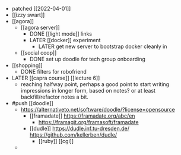 - patched [[2022-04-01]]
- [[izzy swart]]
- [[agora]]
	- [[agora server]]
		- DONE [[light mode]] links
		- LATER [[docker]] experiment
			- LATER get new server to bootstrap docker cleanly in
	- [[social coop]]
		- DONE set up doodle for tech group onboarding
- [[shopping]]
	- DONE filters for robofriend
- LATER [[capra course]] [[lecture 6]]
	- reaching halfway point, perhaps a good point to start writing impressions in longer form, based on notes? or at least backfill/refactor notes a bit.
- #push [[doodle]]
	- https://alternativeto.net/software/doodle/?license=opensource
		- [[framadate]] https://framadate.org/abc/en
			- https://framagit.org/framasoft/framadate
		- [[dudle]] https://dudle.inf.tu-dresden.de/ https://github.com/kellerben/dudle/
			- [[ruby]] [[cgi]]
	-